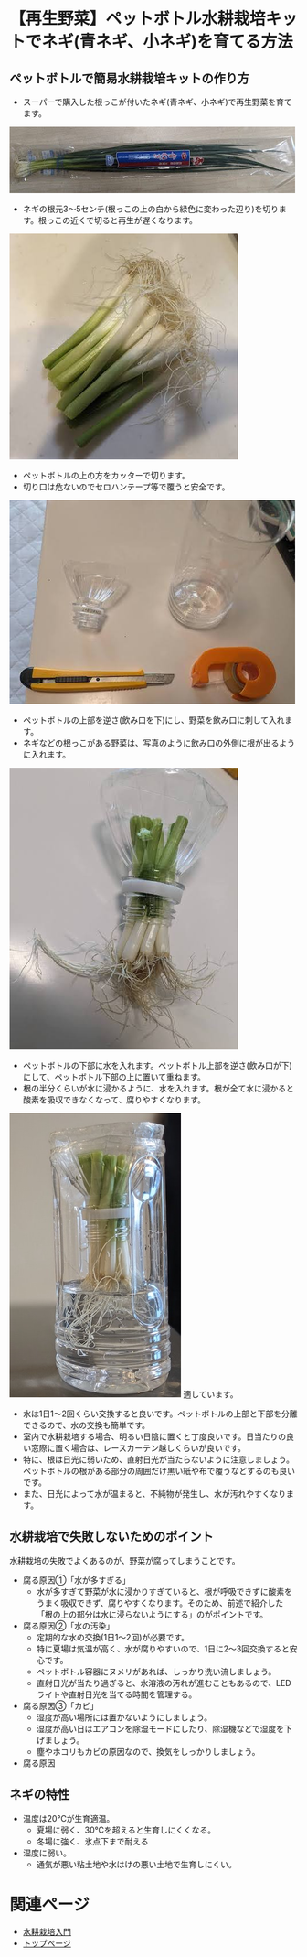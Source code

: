 # 【再生野菜】ペットボトル水耕栽培キットでネギ(青ネギ、小ネギ)を育てる方法

## ペットボトルで簡易水耕栽培キットの作り方

- スーパーで購入した根っこが付いたネギ(青ネギ、小ネギ)で再生野菜を育てます。

![図2](./assets/hydroponics-regenerated-vegetables-plastic-bottle/2.jpg) 

- ネギの根元3～5センチ(根っこの上の白から緑色に変わった辺り)を切ります。根っこの近くで切ると再生が遅くなります。

![図2](./assets/hydroponics-regenerated-vegetables-plastic-bottle/3.jpg) 

- ペットボトルの上の方をカッターで切ります。
- 切り口は危ないのでセロハンテープ等で覆うと安全です。

![図1](./assets/hydroponics-regenerated-vegetables-plastic-bottle/1.jpg) 



- ペットボトルの上部を逆さ(飲み口を下)にし、野菜を飲み口に刺して入れます。
- ネギなどの根っこがある野菜は、写真のように飲み口の外側に根が出るように入れます。

![図4](./assets/hydroponics-regenerated-vegetables-plastic-bottle/4.jpg) 

- ペットボトルの下部に水を入れます。ペットボトル上部を逆さ(飲み口が下)にして、ペットボトル下部の上に置いて重ねます。
- 根の半分くらいが水に浸かるように、水を入れます。根が全て水に浸かると酸素を吸収できなくなって、腐りやすくなります。

![図5](./assets/hydroponics-regenerated-vegetables-plastic-bottle/5.jpg) 
適しています。

- 水は1日1〜2回くらい交換すると良いです。ペットボトルの上部と下部を分離できるので、水の交換も簡単です。
- 室内で水耕栽培する場合、明るい日陰に置くと丁度良いです。日当たりの良い窓際に置く場合は、レースカーテン越しくらいが良いです。
- 特に、根は日光に弱いため、直射日光が当たらないように注意しましょう。ペットボトルの根がある部分の周囲だけ黒い紙や布で覆うなどするのも良いです。
- また、日光によって水が温まると、不純物が発生し、水が汚れやすくなります。

## 水耕栽培で失敗しないためのポイント

水耕栽培の失敗でよくあるのが、野菜が腐ってしまうことです。

- 腐る原因①「水が多すぎる」
    - 水が多すぎて野菜が水に浸かりすぎていると、根が呼吸できずに酸素をうまく吸収できず、腐りやすくなります。そのため、前述で紹介した「根の上の部分は水に浸らないようにする」のがポイントです。
- 腐る原因②「水の汚染」
    - 定期的な水の交換(1日1〜2回)が必要です。
    - 特に夏場は気温が高く、水が腐りやすいので、1日に2～3回交換すると安心です。
    - ペットボトル容器にヌメリがあれば、しっかり洗い流しましょう。
    - 直射日光が当たり過ぎると、水溶液の汚れが進むこともあるので、LEDライトや直射日光を当てる時間を管理する。
- 腐る原因③「カビ」
    - 湿度が高い場所には置かないようにしましょう。
    - 湿度が高い日はエアコンを除湿モードにしたり、除湿機などで湿度を下げましょう。
    - 塵やホコリもカビの原因なので、換気をしっかりしましょう。
- 腐る原因

## ネギの特性

- 温度は20℃が生育適温。
    - 夏場に弱く、30℃を超えると生育しにくくなる。
    - 冬場に強く、氷点下まで耐える
- 湿度に弱い。
    - 通気が悪い粘土地や水はけの悪い土地で生育しにくい。

# 関連ページ

- [水耕栽培入門](hydroponics.md) 
- [トップページ](../index.md) 
